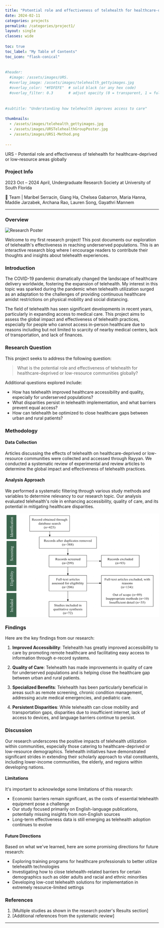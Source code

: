 ```yaml
---
title: "Potential role and effectiveness of telehealth for healthcare-deprived or low-resource areas globally"
date: 2024-02-11
categories: projects
permalink: /categories/project1/
layout: single
classes: wide

toc: true
toc_label: "My Table of Contents"
toc_icon: "flask-conical"


#header:
  #image: /assets/images/URS.
  #overlay_image: /assets/images/telehealth_gettyimages.jpg
  #overlay_color: "#FDFEFE"  # solid black (or any hex code)
  #overlay_filter: 0.3       # adjust opacity (0 = transparent, 1 = fully opaque)

  
#subtitle: "Understanding how telehealth improves access to care"

thumbnails:
  - /assets/images/telehealth_gettyimages.jpg
  - /assets/images/URSTelehealthGroupPoster.jpg
  - /assets/images/URS1-Method.png

---
```


URS - Potential role and effectiveness of telehealth for healthcare-deprived or low-resource areas globally

### Project Info

2023 Oct – 2024 April, Undergraduate Research Society at University of South Florida 


🔬 Team | Maribel Serracin, Giang Ha, Chelsea Gabarron, Maria Hanna, Maddie Jarzabek, Archana Rao, Lauren Song, Gayathri Mannem

---




### Overview

<div style="display: flex; justify-content: space-around;">
    <img src="/assets/images/URSTelehealthGroupPoster.jpg" alt="Research Poster" width="100%" />
</div>

Welcome to my first research project! This post documents our exploration of telehealth's effectiveness in reaching underserved populations. This is an interactive research blog where I encourage readers to contribute their thoughts and insights about telehealth experiences.


### Introduction

The COVID-19 pandemic dramatically changed the landscape of healthcare delivery worldwide, fostering the expansion of telehealth. My interest in this topic was sparked during the pandemic when telehealth utilization surged as an adaptation to the challenges of providing continuous healthcare amidst restrictions on physical mobility and social distancing.

The field of telehealth has seen significant developments in recent years, particularly in expanding access to medical care. This project aims to assess the global impact and effectiveness of telehealth practices, especially for people who cannot access in-person healthcare due to reasons including but not limited to scarcity of nearby medical centers, lack of transportation, and lack of finances.

### Research Question

This project seeks to address the following question:

> What is the potential role and effectiveness of telehealth for healthcare-deprived or low-resource communities globally?

Additional questions explored include:
- How has telehealth improved healthcare accessibility and quality, especially for underserved populations?
- What disparities persist in telehealth implementation, and what barriers prevent equal access?
- How can telehealth be optimized to close healthcare gaps between urban and rural patients?

### Methodology

#### Data Collection

Articles discussing the effects of telehealth on healthcare-deprived or low-resource communities were collected and accessed through Rayyan. We conducted a systematic review of experimental and review articles to determine the global impact and effectiveness of telehealth practices.

#### Analysis Approach

We performed a systematic filtering through various study methods and variables to determine relevancy to our research topic. Our analysis evaluated telehealth's role in enhancing accessibility, quality of care, and its potential in mitigating healthcare disparities.

<div style="display: flex; justify-content: space-around;">
    <img src="/assets/images/URS1-Method.png" alt="Research Poster" width="100%" />
</div>


### Findings

Here are the key findings from our research:

1. **Improved Accessibility**: Telehealth has greatly improved accessibility to care by promoting remote healthcare and facilitating easy access to information through e-record systems.


2. **Quality of Care**: Telehealth has made improvements in quality of care for underserved populations and is helping close the healthcare gap between urban and rural patients.


3. **Specialized Benefits**: Telehealth has been particularly beneficial in areas such as remote screening, chronic condition management, addressing acute medical emergencies, and pediatric care.

4. **Persistent Disparities**: While telehealth can close mobility and transportation gaps, disparities due to insufficient internet, lack of access to devices, and language barriers continue to persist.

### Discussion

Our research underscores the positive impacts of telehealth utilization within communities, especially those catering to healthcare-deprived or low-resource demographics. Telehealth initiatives have demonstrated significant strides in extending their scholarly approach to vital constituents, including lower-income communities, the elderly, and regions within developing nations.

#### Limitations

It's important to acknowledge some limitations of this research:
- Economic barriers remain significant, as the costs of essential telehealth equipment pose a challenge
- Our study focused primarily on English-language publications, potentially missing insights from non-English sources
- Long-term effectiveness data is still emerging as telehealth adoption continues to evolve

#### Future Directions

Based on what we've learned, here are some promising directions for future research:
- Exploring training programs for healthcare professionals to better utilize telehealth technologies
- Investigating how to close telehealth-related barriers for certain demographics such as older adults and racial and ethnic minorities
- Developing low-cost telehealth solutions for implementation in extremely resource-limited settings

### References

1. [Multiple studies as shown in the research poster's Results section]
2. [Additional references from the systematic review]

---


